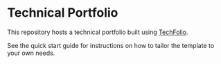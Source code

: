 # Technical Portfolio

This repository hosts a technical portfolio built using [TechFolio](http://justweber.github.io). 

See the quick start guide for instructions on how to tailor the template to your own needs.


